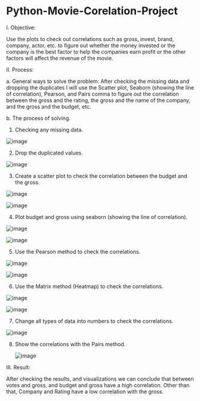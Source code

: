 # Python-Movie-Corelation-Project

I. Objective:

Use the plots to check out correlations such as gross, invest, brand, company, actor, etc. to figure out whether the money invested or the company is the best factor to help the companies earn profit or the other factors will affect the revenue of the movie.

II. Process:

a. General ways to solve the problem:
  After checking the missing data and dropping the duplicates I will use the Scatter plot, Seaborn (showing the line of correlation), Pearson, and Pairs comma to figure out the correlation between the gross and the rating, the gross and the name of the company, and the gross and the budget, etc.

b. The process of solving.

1. Checking any missing data.

  ![image](https://github.com/GiaBaoTranAnalyst/Python-Movie-Corelation-Project/assets/132706047/c253868e-c868-4ae4-be1a-43025af469e7)

2. Drop the duplicated values.

  ![image](https://github.com/GiaBaoTranAnalyst/Python-Movie-Corelation-Project/assets/132706047/fcfc998f-287c-4fe7-ba6a-cf5b39d30000)

3. Create a scatter plot to check the correlation between the budget and the gross.

  ![image](https://github.com/GiaBaoTranAnalyst/Python-Movie-Corelation-Project/assets/132706047/1e852453-ae80-40cd-a516-66953099eb66)
  
  ![image](https://github.com/GiaBaoTranAnalyst/Python-Movie-Corelation-Project/assets/132706047/402b173b-1337-4b34-b930-4e39cff0156e)


4. Plot budget and gross using seaborn (showing the line of correlation).

  ![image](https://github.com/GiaBaoTranAnalyst/Python-Movie-Corelation-Project/assets/132706047/3f5348ac-f8a3-4360-85bb-0813ace62971)

  ![image](https://github.com/GiaBaoTranAnalyst/Python-Movie-Corelation-Project/assets/132706047/dd255053-5745-44b6-aded-949cb02d9f1b)


5. Use the Pearson method to check the correlations.

  ![image](https://github.com/GiaBaoTranAnalyst/Python-Movie-Corelation-Project/assets/132706047/8edc752f-b1e0-42b9-ae37-594fda07384e)
  
  ![image](https://github.com/GiaBaoTranAnalyst/Python-Movie-Corelation-Project/assets/132706047/0086c653-e338-4e71-837f-5fd8cf7efb0b)

6. Use the Matrix method (Heatmap) to check the correlations.

  ![image](https://github.com/GiaBaoTranAnalyst/Python-Movie-Corelation-Project/assets/132706047/37c7e834-c755-4d85-959e-bf8bada5fdbe)

  ![image](https://github.com/GiaBaoTranAnalyst/Python-Movie-Corelation-Project/assets/132706047/1d6d13a8-1b90-4cd4-a9af-18315e8c2569)

7. Change all types of data into numbers to check the correlations.

  ![image](https://github.com/GiaBaoTranAnalyst/Python-Movie-Corelation-Project/assets/132706047/899d85f0-d01c-40db-9347-63430194538c)

8. Show the correlations with the Pairs method.

   ![image](https://github.com/GiaBaoTranAnalyst/Python-Movie-Corelation-Project/assets/132706047/108898c9-f76b-4179-b479-b0eb746bc100)

III. Result:

After checking the results, and visualizations we can conclude that between votes and gross, and budget and gross have a high correlation. Other than that, Company and Rating have a low correlation with the gross.



